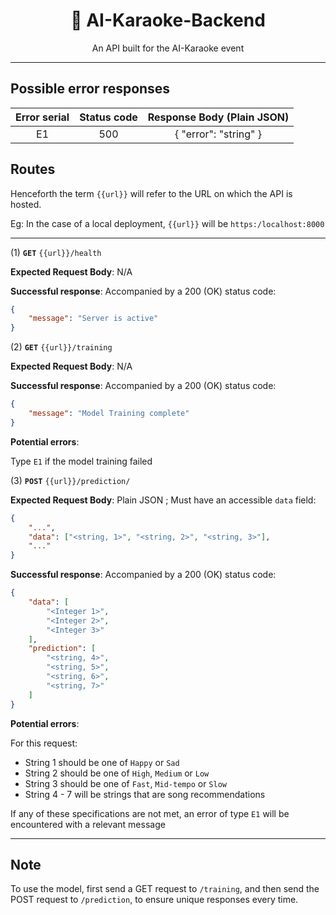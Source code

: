 <div align="center">
<h1>🎤 AI-Karaoke-Backend</h1>

An API built for the AI-Karaoke event

</div>

---

## Possible error responses

|Error serial| Status code | Response Body (Plain JSON) |
|:----------:|:-----------:|:-------------:|
|E1        |500          |{ "error": "string" }|

## Routes

Henceforth the term `{{url}}` will refer to the URL on which the API is hosted.

Eg: In the case of a local deployment, `{{url}}` will be `https:/localhost:8000`

---
(1) **`GET`** `{{url}}/health`

**Expected Request Body**: N/A

**Successful response**: Accompanied by a 200 (OK) status code:

```JSON
{
    "message": "Server is active"
}
```

(2) **`GET`** `{{url}}/training`

**Expected Request Body**: N/A

**Successful response**: Accompanied by a 200 (OK) status code:

```JSON
{
    "message": "Model Training complete"
}
```

**Potential errors**:

Type `E1` if the model training failed

(3) **`POST`** `{{url}}/prediction/`

**Expected Request Body**: Plain JSON ; Must have an accessible `data` field:

```JSON
{
    "...",
    "data": ["<string, 1>", "<string, 2>", "<string, 3>"],
    "..."
}
```

**Successful response**: Accompanied by a 200 (OK) status code:

```JSON
{
    "data": [
        "<Integer 1>",
        "<Integer 2>",
        "<Integer 3>"
    ],
    "prediction": [
        "<string, 4>",
        "<string, 5>",
        "<string, 6>",
        "<string, 7>"
    ]
}
```

**Potential errors**:

For this request:

* String 1 should be one of `Happy` or `Sad`
* String 2 should be one of `High`, `Medium` or `Low`
* String 3 should be one of `Fast`, `Mid-tempo` or `Slow`
* String 4 - 7 will be strings that are song recommendations

If any of these specifications are not met, an error of type `E1` will be
encountered with a relevant message

---

## Note

To use the model, first send a GET request to `/training`, and then send the
POST request to `/prediction`, to ensure unique responses every time.
